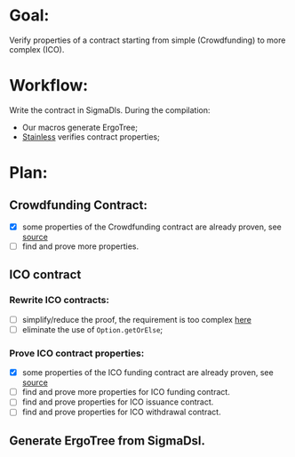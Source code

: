 # Goal:
Verify properties of a contract starting from simple (Crowdfunding) to more complex (ICO).

# Workflow:
Write the contract in SigmaDls.
During the compilation:
* Our macros generate ErgoTree;
* [Stainless](https://github.com/epfl-lara/stainless) verifies contract properties;

# Plan:

## Crowdfunding Contract:
- [x] some properties of the Crowdfunding contract are already proven, see [source](http://github.com/ScorexFoundation/sigmastate-interpreter/blob/1f65d90cdab0388acc73bfa43797e39d3d9e32bc/contract-verification/src/main/scala/sigmastate/verification/contract/CrowdFundingContractVerification.scala#L34-L76)
- [ ] find and prove more properties.

## ICO contract
### Rewrite ICO contracts:
- [ ] simplify/reduce the proof, the requirement is too complex [here](http://github.com/ScorexFoundation/sigmastate-interpreter/blob/1f65d90cdab0388acc73bfa43797e39d3d9e32bc/contract-verification/src/main/scala/sigmastate/verification/contract/ICOContractVerification.scala#L208-L208) 
- [ ] eliminate the use of `Option.getOrElse`;
### Prove ICO contract properties:
- [x] some properties of the ICO funding contract are already proven, see [source](http://github.com/ScorexFoundation/sigmastate-interpreter/blob/1f65d90cdab0388acc73bfa43797e39d3d9e32bc/contract-verification/src/main/scala/sigmastate/verification/contract/ICOContractVerification.scala#L197-L238)
- [ ] find and prove more properties for ICO funding contract.
- [ ] find and prove properties for ICO issuance contract.
- [ ] find and prove properties for ICO withdrawal contract.

## Generate ErgoTree from SigmaDsl. 